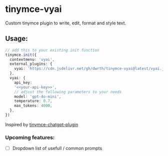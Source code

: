 # tinymce-vyai
Custom tinymce plugin to write, edit, format and style text.

## Usage: 

```ts
// add this to your existing init function
tinymce.init({
  contextmenu: 'vyai',
  external_plugins: {
    vyai: 'https://cdn.jsdelivr.net/gh/dwrth/tinymce-vyai@latest/vyai.js',
  },
  vyai: {
    api_key:
    '<<your-api-key>>',
    // adjust the following parameters to your needs
    model: 'gpt-4o-mini',
    temperature: 0.7,
    max_tokens: 4000,
  },
})
```


Inspired by [tinymce-chatgpt-plugin](https://github.com/The-3Labs-Team/tinymce-chatgpt-plugin)

### Upcoming features:
- [ ] Dropdown list of usefull / common prompts
